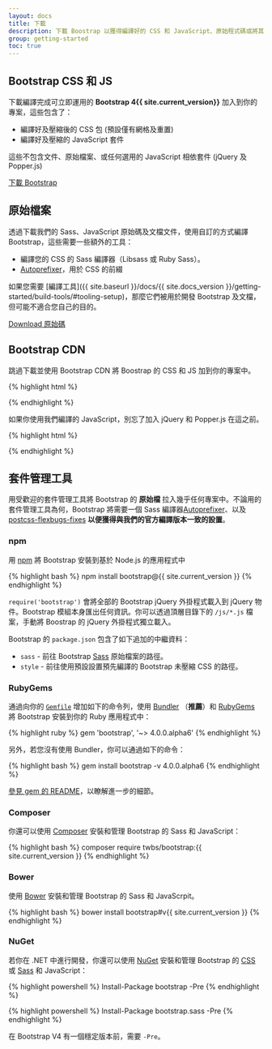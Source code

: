 ```yaml
---
layout: docs
title: 下載
description: 下載 Boostrap 以獲得編譯好的 CSS 和 JavaScript、原始程式碼或將其加入到您喜好的 npm、bower、RubyGems 軟體套件管理系統中。
group: getting-started
toc: true
---
```


## Bootstrap CSS 和 JS

下載編譯完成可立即運用的 **Bootstrap 4{{ site.current_version}}** 加入到你的專案，這些包含了：

- 編譯好及壓縮後的 CSS 包 (預設僅有網格及重置)
- 編譯好及壓縮的 JavaScript 套件

這些不包含文件、原始檔案、或任何選用的 JavaScript 相依套件 (jQuery 及 Popper.js)

<a href="{{ site.download.dist }}" class="btn btn-bd-purple" onclick="ga('send', 'event', 'Getting started', 'Download', 'Download Bootstrap');">下載 Bootstrap</a>

## 原始檔案

透過下載我們的 Sass、JavaScript 原始碼及文檔文件，使用自訂的方式編譯 Bootstrap，這些需要一些額外的工具：

- 編譯您的 CSS 的 Sass 編譯器（Libsass 或 Ruby Sass）。
- [Autoprefixer](https://github.com/postcss/autoprefixer)，用於 CSS 的前綴

如果您需要 [編譯工具]({{ site.baseurl }}/docs/{{ site.docs_version }}/getting-started/build-tools/#tooling-setup)，那麼它們被用於開發 Bootstrap 及文檔， 但可能不適合您自己的目的。


<a href="{{ site.download.source }}" class="btn btn-bd-purple" onclick="ga('send', 'event', 'Getting started', 'Download', 'Download source');">Download 原始碼</a>

## Bootstrap CDN

跳過下載並使用 Bootstrap CDN 將 Boostrap 的 CSS 和 JS 加到你的專案中。

{% highlight html %}
<link rel="stylesheet" href="{{ site.cdn.css }}" integrity="{{ site.cdn.css_hash }}" crossorigin="anonymous">
<script src="{{ site.cdn.js }}" integrity="{{ site.cdn.js_hash }}" crossorigin="anonymous"></script>
{% endhighlight %}

如果你使用我們編譯的 JavaScript，別忘了加入 jQuery 和 Popper.js 在這之前。

{% highlight html %}
<script src="{{ site.cdn.jquery }}" integrity="{{ site.cdn.jquery_hash }}" crossorigin="anonymous"></script>
<script src="{{ site.cdn.popper }}" integrity="{{ site.cdn.popper_hash }}" crossorigin="anonymous"></script>
{% endhighlight %}

## 套件管理工具

用受歡迎的套件管理工具將 Bootstrap 的 **原始檔** 拉入幾乎任何專案中。不論用的套件管理工具為何，Bootstrap 將需要一個 Sass 編譯器[Autoprefixer](https://github.com/postcss/autoprefixer)、以及[postcss-flexbugs-fixes](https://github.com/luisrudge/postcss-flexbugs-fixes) **以便獲得與我們的官方編譯版本一致的設置**。

### npm

用 [npm](https://www.npmjs.com/package/bootstrap) 將 Bootstrap 安裝到基於 Node.js 的應用程式中

{% highlight bash %}
npm install bootstrap@{{ site.current_version }}
{% endhighlight %}

`require('bootstrap')` 會將全部的 Bootstrap jQuery 外掛程式載入到 jQuery 物件。Bootstrap 模組本身匯出任何資訊。你可以透過頂層目錄下的 `/js/*.js` 檔案，手動將 Boostrap 的 jQuery 外掛程式獨立載入。

Bootstrap 的 `package.json` 包含了如下追加的中繼資料：

- `sass` - 前往 Bootstrap [Sass](http://sass-lang.com/) 原始檔案的路徑。
- `style` - 前往使用預設設置預先編譯的 Bootstrap 未壓縮 CSS 的路徑。

### RubyGems

通過向你的 [`Gemfile`](https://bundler.io/gemfile.html) 增加如下的命令列，使用 [Bundler](https://bundler.io/) （**推薦**）和 [RubyGems](https://rubygems.org/) 將 Bootstrap 安裝到你的 Ruby 應用程式中：

{% highlight ruby %}
gem 'bootstrap', '~> 4.0.0.alpha6'
{% endhighlight %}

另外，若您沒有使用 Bundler，你可以通過如下的命令：

{% highlight bash %}
gem install bootstrap -v 4.0.0.alpha6
{% endhighlight %}

[參見 gem 的 README](https://github.com/twbs/bootstrap-rubygem/blob/master/README.md)，以瞭解進一步的細節。

### Composer

你還可以使用 [Composer](https://getcomposer.org) 安裝和管理 Bootstrap 的 Sass 和 JavaScript：

{% highlight bash %}
composer require twbs/bootstrap:{{ site.current_version }}
{% endhighlight %}

### Bower

使用 [Bower](https://bower.io) 安裝和管理 Bootstrap 的 Sass 和 JavaScrpit。

{% highlight bash %}
bower install bootstrap#v{{ site.current_version }}
{% endhighlight %}

### NuGet

若你在 .NET 中進行開發，你還可以使用 [NuGet](https://www.nuget.org) 安裝和管理 Bootstrap 的
[CSS](https://www.nuget.org/packages/bootstrap/) 或 [Sass](https://www.nuget.org/packages/bootstrap.sass/) 和 JavaScript：

{% highlight powershell %}
Install-Package bootstrap -Pre
{% endhighlight %}

{% highlight powershell %}
Install-Package bootstrap.sass -Pre
{% endhighlight %}

在 Bootstrap V4 有一個穩定版本前，需要 `-Pre`。
